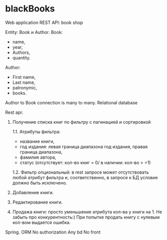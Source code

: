 # blackBooks
Web application REST API: book shop

Entity: Book и Author. 
Book:  
  * name, 
  * year, 
  * Authors, 
  * quantity.

Author: 
  * First name, 
  * Last name,
  * patronymic, 
  * books. 

Author to Book connection is many to many. 
Relational database

Rest api: 
1. Получение списка книг по фильтру с пагинацией и сортировкой

    1.1. Атрибуты фильтра:
     * название книги, 
     * год издания: левая граница диапазона год издания, правая граница диапазона,
     * фамилия автора,
     * статус (отсутствует: кол-во книг = 0/ в наличии: кол-во > =1)
    
    1.2. Фильтр опциональный: в rest запросе может отсутствовать любой атрибут фильтра и, соответственно, в запросе к БД условие должно быть исключено. 
   
2. Добавление книги. 
3. Редактирование книги. 
4. Продажа книги: просто уменьшение атрибута кол-ва у книги на 1.  Не забыть про конкурентность:)  При попытке продать книгу с нулевым кол-вом выдается ошибка. 

Spring. 
ORM 
No authorization
Any bd
No front
